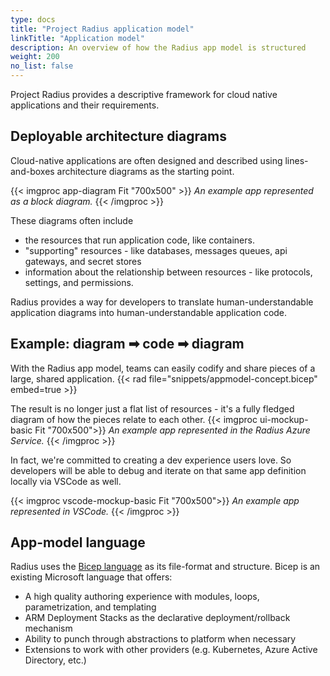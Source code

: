 ```yaml
---
type: docs
title: "Project Radius application model"
linkTitle: "Application model"
description: An overview of how the Radius app model is structured
weight: 200
no_list: false
---
```


Project Radius provides a descriptive framework for cloud native applications and their requirements. 


## Deployable architecture diagrams

Cloud-native applications are often designed and described using lines-and-boxes architecture diagrams as the starting point.

<!-- TODO: make this diagram match the app in the mockup below-->
{{< imgproc app-diagram Fit "700x500" >}}
<i>An example app represented as a block diagram.</i>
{{< /imgproc >}}

These diagrams often include  
- the resources that run application code, like containers. 
- "supporting" resources - like databases, messages queues, api gateways, and secret stores
- information about the relationship between resources - like protocols, settings, and permissions.

Radius provides a way for developers to translate human-understandable application diagrams into human-understandable application code. 

## Example: diagram ➡ code ➡ diagram 

With the Radius app model, teams can easily codify and share pieces of a large, shared application. 
{{< rad file="snippets/appmodel-concept.bicep" embed=true >}}

The result is no longer just a flat list of resources - it's a fully fledged diagram of how the pieces relate to each other.
{{< imgproc ui-mockup-basic Fit "700x500">}}
<i>An example app represented in the Radius Azure Service.</i>
{{< /imgproc >}}

In fact, we're committed to creating a dev experience users love. So developers will be able to debug and iterate on that same app definition locally via VSCode as well. 
<!-- TODO: make all these diagrams & code show the identically same app -->
{{< imgproc vscode-mockup-basic Fit "700x500">}}
<i>An example app represented in VSCode.</i>
{{< /imgproc >}}


## App-model language

Radius uses the [Bicep language](https://github.com/azure/bicep) as its file-format and structure. Bicep is an existing Microsoft language that offers:
- A high quality authoring experience with modules, loops, parametrization, and templating
- ARM Deployment Stacks as the declarative deployment/rollback mechanism
- Ability to punch through abstractions to platform when necessary
- Extensions to work with other providers (e.g. Kubernetes, Azure Active Directory, etc.)

<br>

